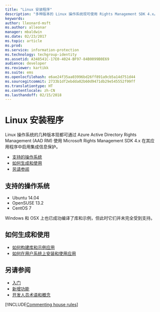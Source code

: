 ```yaml
---
title: "Linux 安装程序"
description: "多种版本的 Linux 操作系统现可使用 Rights Management SDK 4.x。"
keywords: 
author: lleonard-msft
ms.author: alleonar
manager: mbaldwin
ms.date: 02/23/2017
ms.topic: article
ms.prod: 
ms.service: information-protection
ms.technology: techgroup-identity
ms.assetid: A348541C-17E0-4024-BF97-84B0099B0E69
audience: developer
ms.reviewer: kartikk
ms.suite: ems
ms.openlocfilehash: e6ae24f35aa03996bd26ff891a9cb5a14d751d44
ms.sourcegitcommit: 2733b1df2ebdda02b60d9471db29e545552f99ff
ms.translationtype: HT
ms.contentlocale: zh-CN
ms.lasthandoff: 02/15/2018
---
```

# <a name="linux-setup"></a>Linux 安装程序

Linux 操作系统的几种版本现都可通过 Azure Active Directory Rights Management (AAD RM) 使用 Microsoft Rights Management SDK 4.x 在其应用程序中启用集成信息保护。

- [支持的操作系统](#supported-operating-systems)
- [如何生成和使用](#how-to-build-and-use)
- [另请参阅](#see-also)

## <a name="supported-operating-systems"></a>支持的操作系统

- Ubuntu 14.04
- OpenSUSE 13.2
- CentOS 7

Windows 和 OSX 上也已成功编译了库和示例，但此时它们并未完全受到支持。
 
## <a name="how-to-build-and-use"></a>如何生成和使用

- [如何构建库和示例应用](https://github.com/AzureAD/rms-sdk-for-cpp/wiki/How-to-Build)
- [如何在用户系统上安装和使用应用](https://github.com/AzureAD/rms-sdk-for-cpp/wiki/How-to-Use)

## <a name="see-also"></a>另请参阅

- [入门](get-started.md)
- [新增功能](release-notes.md)
- [开发人员术语和概念](core-concepts.md)

[!INCLUDE[Commenting house rules](../includes/houserules.md)]